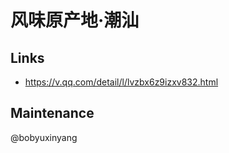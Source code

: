 # 风味原产地·潮汕

## Links

* <https://v.qq.com/detail/l/lvzbx6z9izxv832.html>

## Maintenance

@bobyuxinyang